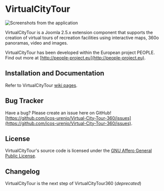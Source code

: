 # VirtualCityTour

![Screenshots from the application](http://smartcityapps.urenio.org/img/screens_virtual_en.png)

VirtualCityTour is a Joomla 2.5.x extension component that supports the creation of virtual tours of recreation facilities using interactive maps, 360o panoramas, video and images.

VirtualCityTour has been developed within the European project PEOPLE. Find out more at [http://people-project.eu](http://people-project.eu).

## Installation and Documentation
Refer to VirtualCityTour [wiki pages](https://github.com/icos-urenio/Virtual-City-Tour-360/wiki).

## Bug Tracker
Have a bug? Please create an issue here on GitHub!
[https://github.com/icos-urenio/Virtual-City-Tour-360/issues](https://github.com/icos-urenio/Virtual-City-Tour-360/issues).

## License
VirtualCityTour's source code is licensed under the [GNU Affero General Public License](https://www.gnu.org/licenses/agpl.html).

## Changelog
VirtualCityTour is the next step of VirtualCityTour360 (*deprecated*)

